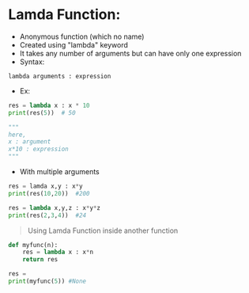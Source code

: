 # Lamda Function:

- Anonymous function (which no name)
- Created using "lambda" keyword
- It takes any number of arguments but can have only one expression
- Syntax:

```
lambda arguments : expression
```

- Ex:

```py
res = lambda x : x * 10
print(res(5))  # 50

"""
here,
x : argument
x*10 : expression
"""
```

- With multiple arguments

```py
res = lamda x,y : x*y
print(res(10,20))  #200

```

```py
res = lambda x,y,z : x*y*z
print(res(2,3,4))  #24
```

> Using Lamda Function inside another function

```py
def myfunc(n):
    res = lambda x : x*n
    return res

res =
print(myfunc(5)) #None
```
